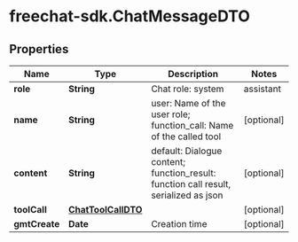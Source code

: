 # freechat-sdk.ChatMessageDTO

## Properties

Name | Type | Description | Notes
------------ | ------------- | ------------- | -------------
**role** | **String** | Chat role: system | assistant | user | function_call | function_result | [optional] 
**name** | **String** | user: Name of the user role; function_call: Name of the called tool | [optional] 
**content** | **String** | default: Dialogue content; function_result: function call result, serialized as json | [optional] 
**toolCall** | [**ChatToolCallDTO**](ChatToolCallDTO.md) |  | [optional] 
**gmtCreate** | **Date** | Creation time | [optional] 


